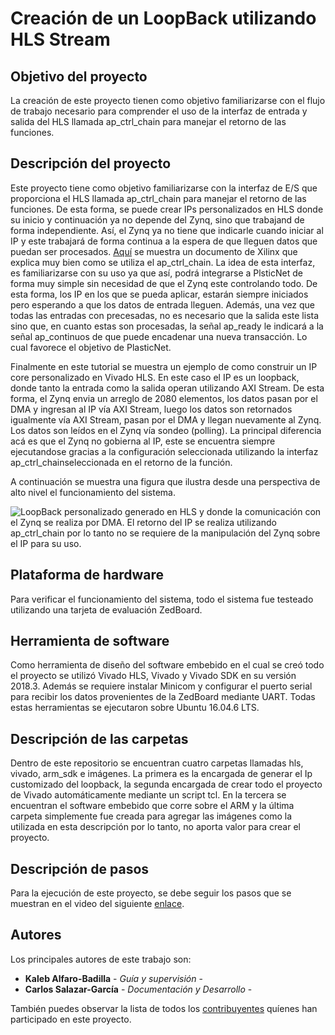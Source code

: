 # Creación de un LoopBack utilizando HLS Stream

## Objetivo del proyecto

La creación de este proyecto tienen como objetivo familiarizarse con el flujo de trabajo necesario para comprender el uso de la interfaz de entrada y salida del HLS llamada ap_ctrl_chain para manejar el retorno de las funciones. 

## Descripción del proyecto

Este proyecto tiene como objetivo familiarizarse con la interfaz de E/S que proporciona el HLS llamada ap_ctrl_chain para manejar el retorno de las funciones. De esta forma, se puede crear IPs personalizados en HLS donde su inicio y continuación ya no depende del Zynq, sino que trabajand de forma independiente. Así, el Zynq ya no tiene que indicarle cuando iniciar al  IP y este trabajará de forma continua a la espera de que lleguen datos que puedan ser procesados. [Aquí](https://www.xilinx.com/support/documentation/sw_manuals/xilinx2018_3/ug902-vivado-high-level-synthesis.pdf) se muestra un documento de Xilinx que explica muy bien como se utiliza el ap_ctrl_chain. La idea de esta interfaz, es familiarizarse con su uso ya que así, podrá integrarse a PlsticNet de forma muy simple sin necesidad de que el Zynq este controlando todo. De esta forma, los IP en los que se  pueda aplicar, estarán siempre iniciados pero esperando a que los datos de entrada lleguen. Además, una vez que todas las entradas con precesadas, no es necesario que la salida este lista sino que, en cuanto estas son procesadas, la señal ap_ready le indicará a la señal ap_continuos de que puede encadenar una nueva transacción. Lo cual favorece el objetivo de PlasticNet.

Finalmente en este tutorial se muestra un ejemplo de como construir un IP core personalizado en Vivado HLS. En este caso el IP es un loopback, donde tanto la entrada como la salida operan utilizando AXI Stream. De esta forma, el Zynq envia un arreglo de 2080 elementos, los datos pasan por el DMA y ingresan al IP vía AXI Stream, luego los datos son retornados igualmente vía AXI Stream, pasan por el DMA y llegan nuevamente al Zynq. Los datos son leídos en el Zynq vía sondeo (polling). La principal diferencia acá es que el Zynq no gobierna al IP, este se encuentra siempre ejecutandose gracias a la configuración seleccionada utilizando la interfaz ap_ctrl_chainseleccionada en el retorno de la función.

A continuación se muestra una figura que ilustra desde una perspectiva de alto nivel el funcionamiento del sistema.

![LoopBack personalizado generado en HLS y donde la comunicación con el Zynq se realiza por DMA. El retorno del IP se realiza utilizando ap_ctrl_chain por lo tanto no se requiere de la manipulación del Zynq sobre el IP para su uso.](https://raw.githubusercontent.com/cadriansalazarg/InterfacesZynq/master/Loop_Back_AXI_Stream_Auto_Start/images/LoopBack_AXI_Stream_Auto_Start.png)

## Plataforma de hardware

Para verificar el funcionamiento del sistema, todo el sistema fue testeado  utilizando una tarjeta de evaluación ZedBoard.

## Herramienta de software

Como herramienta de diseño del software embebido en el cual se creó todo el proyecto se utilizó Vivado HLS, Vivado y Vivado SDK en su versión 2018.3. Además se requiere instalar Minicom y configurar el puerto serial para recibir los datos provenientes de la ZedBoard mediante UART. Todas estas herramientas se ejecutaron sobre Ubuntu 16.04.6 LTS. 

## Descripción de las carpetas

Dentro de este repositorio se encuentran cuatro carpetas llamadas hls, vivado, arm_sdk e imágenes. La primera es la encargada de generar el Ip customizado del loopback, la segunda encargada de crear todo el proyecto de Vivado automáticamente mediante un script tcl. En la tercera se encuentran el software embebido que corre sobre el ARM y la última carpeta simplemente fue creada para agregar las imágenes como la utilizada en esta descripción por lo tanto, no aporta valor para crear el proyecto.

## Descripción de pasos 

Para la ejecución de este proyecto, se debe seguir los pasos que se muestran en el video del siguiente [enlace](https://youtu.be/7ZEMxWgWtms).


## Autores

Los principales autores de este trabajo son:

* **Kaleb Alfaro-Badilla** - *Guía y supervisión* - 
* **Carlos Salazar-García** - *Documentación y Desarrollo* -

También puedes observar la lista de todos los [contribuyentes](https://github.com/cadriansalazarg/InterfacesZynq/contributors) quíenes han participado en este proyecto. 

